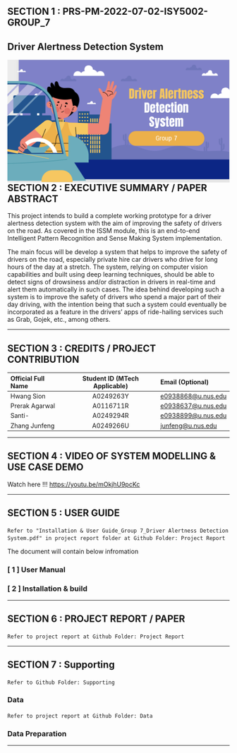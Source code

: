 ## SECTION 1 : PRS-PM-2022-07-02-ISY5002-GROUP_7
## Driver Alertness Detection System

<img src="Supporting/cover.png"
     style="float: left; margin-right: 0px;" />

---

## SECTION 2 : EXECUTIVE SUMMARY / PAPER ABSTRACT
This project intends to build a complete working prototype for a driver alertness detection system with the aim of improving the safety of drivers on the road. As covered in the ISSM module, this is an end-to-end Intelligent Pattern Recognition and Sense Making System implementation. 

The main focus will be develop a system that helps to improve the safety of drivers on the road, especially private hire car drivers who drive for long hours of the day at a stretch. The system, relying on computer vision capabilities and built using deep learning techniques, should be able to detect signs of drowsiness and/or distraction in drivers in real-time and alert them automatically in such cases. The idea behind developing such a system is to improve the safety of drivers who spend a major part of their day driving, with the intention being that such a system could eventually be incorporated as a feature in the drivers’ apps of ride-hailing services such as Grab, Gojek, etc., among others.

---

## SECTION 3 : CREDITS / PROJECT CONTRIBUTION

| Official Full Name  | Student ID (MTech Applicable)  |  Email (Optional) |
| :------------ |:---------------:| :-----|
| Hwang Sion | A0249263Y |  e0938868@u.nus.edu |
| Prerak Agarwal | A0116711R |  e0938637@u.nus.edu |
| Santi- | A0249294R |  e0938899@u.nus.edu |
| Zhang Junfeng | A0249266U |  junfeng@u.nus.edu |

---

## SECTION 4 : VIDEO OF SYSTEM MODELLING & USE CASE DEMO

Watch here !!!
https://youtu.be/mOkjhU9pcKc

---

## SECTION 5 : USER GUIDE

`Refer to "Installation & User Guide_Group 7_Driver Alertness Detection System.pdf" in project report folder at Github Folder: Project Report`

The document will contain below infromation

### [ 1 ] User Manual

### [ 2 ] Installation & build


---
## SECTION 6 : PROJECT REPORT / PAPER

`Refer to project report at Github Folder: Project Report`


---
## SECTION 7 : Supporting

`Refer to Github Folder: Supporting`

### Data
`Refer to project report at Github Folder: Data`

### Data Preparation


---
